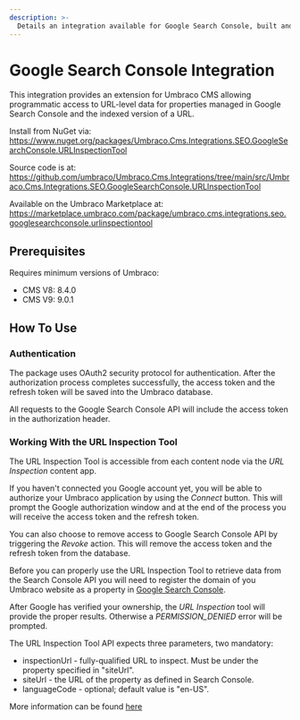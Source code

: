 ```yaml
---
description: >-
  Details an integration available for Google Search Console, built and maintained by Umbraco HQ.
---
```


# Google Search Console Integration

This integration provides an extension for Umbraco CMS allowing programmatic access to URL-level data for properties managed in Google Search Console and the indexed version of a URL.

Install from NuGet via:
https://www.nuget.org/packages/Umbraco.Cms.Integrations.SEO.GoogleSearchConsole.URLInspectionTool

Source code is at:
https://github.com/umbraco/Umbraco.Cms.Integrations/tree/main/src/Umbraco.Cms.Integrations.SEO.GoogleSearchConsole.URLInspectionTool

Available on the Umbraco Marketplace at:
https://marketplace.umbraco.com/package/umbraco.cms.integrations.seo.googlesearchconsole.urlinspectiontool

## Prerequisites

Requires minimum versions of Umbraco:

- CMS V8: 8.4.0
- CMS V9: 9.0.1

## How To Use

### Authentication

The package uses OAuth2 security protocol for authentication. After the authorization process completes successfully,
the access token and the refresh token will be saved into the Umbraco database.

All requests to the Google Search Console API will include the access token in the authorization header.

### Working With the URL Inspection Tool

The URL Inspection Tool is accessible from each content node via the _URL Inspection_ content app.

If you haven't connected you Google account yet, you will be able to authorize your Umbraco application
by using the _Connect_ button. This will prompt the Google authorization window and at the end of the process you will receive
the access token and the refresh token.

You can also choose to remove access to Google Search Console API by triggering the _Revoke_ action. This will remove the access token and the refresh token
from the database.

Before you can properly use the URL Inspection Tool to retrieve data from the Search Console API you
will need to register the domain of you Umbraco website as a property in [Google Search Console](https://search.google.com/search-console).

After Google has verified your ownership, the _URL Inspection_ tool will provide the proper results. Otherwise a _PERMISSION_DENIED_
error will be prompted.

The URL Inspection Tool API expects three parameters, two mandatory:
- inspectionUrl - fully-qualified URL to inspect. Must be under the property specified in "siteUrl".
- siteUrl - the URL of the property as defined in Search Console.
- languageCode - optional; default value is "en-US".

More information can be found [here](https://developers.google.com/webmaster-tools/v1/urlInspection.index/inspect)


